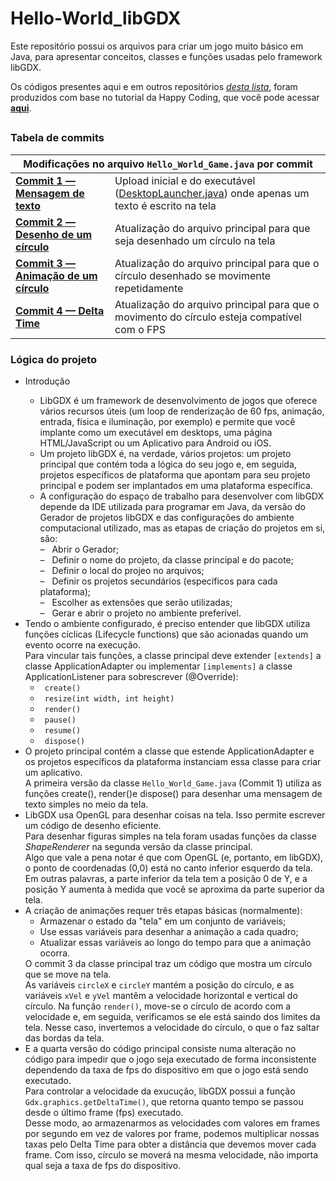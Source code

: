<h1>Hello-World_libGDX</h1>
<p>Este repositório possui os arquivos para criar um jogo muito básico em Java, para apresentar conceitos, classes e funções usadas pelo framework libGDX.</p>
<p>Os códigos presentes aqui e em outros repositórios <a href="https://github.com/stars/luc-gh/lists/estudo-sobre-o-framework-libgdx"><i>desta lista</i></a>, foram produzidos com base no tutorial da Happy Coding, que você pode acessar <a href="https://happycoding.io/tutorials/libgdx/hello-world"><b>aqui</b></a>.</p>
<h2></h2>
<h3>Tabela de commits</h3>
<div>
  <table align="center">
    <thead align="center"><th colspan="2">Modificações no arquivo <code>Hello_World_Game.java</code> por commit</th></thead>
    <tr><td><a href="https://github.com/luc-gh/Hello-World_libGDX/blob/685c3ec07d2a894679eb26405e1878d954c1f1dc/core/src/com/libgdx/hello/Hello_World_Game.java">
    <b>Commit 1 — Mensagem de texto</b></a></td>
    <td>Upload inicial e do executável 
    (<a href="https://github.com/luc-gh/Hello-World_libGDX/blob/master/desktop/src/com/libgdx/hello/DesktopLauncher.java">DesktopLauncher.java</a>) 
    onde apenas um texto é escrito na tela</td></tr><tr><td>
    <a href="https://github.com/luc-gh/Hello-World_libGDX/blob/71a12616cdf192969795e573a80ee946d175899a/core/src/com/libgdx/hello/Hello_World_Game.java">
    <b>Commit 2 — Desenho de um círculo</b></a></td>
    <td>Atualização do arquivo principal para que seja desenhado um círculo na tela</td></tr>
    <tr><td><a href="https://github.com/luc-gh/Hello-World_libGDX/blob/1239bb3790c5b2cb0410cb405694ad3e35d19b44/core/src/com/libgdx/hello/Hello_World_Game.java">
    <b>Commit 3 — Animação de um círculo</b></a></td>
    <td>Atualização do arquivo principal para que o círculo desenhado se movimente repetidamente</td></tr>
    <tr><td><a href="https://github.com/luc-gh/Hello-World_libGDX/blob/master/core/src/com/libgdx/hello/Hello_World_Game.java">
    <b>Commit 4 — Delta Time</b></a></td>
    <td>Atualização do arquivo principal para que o movimento do círculo esteja compatível com o FPS</td></tr>
  </table>  
</div>

<div>
  <h3>Lógica do projeto</h3>
  <ul>
    <li>Introdução</li>
    <ul>
      <li>
        LibGDX é um framework de desenvolvimento de jogos que oferece vários recursos úteis (um loop de renderização de 60 fps, animação,
        entrada, física e iluminação, por exemplo) e permite que você implante como um executável em desktops, uma página HTML/JavaScript ou 
        um Aplicativo para Android ou iOS.
      </li>
      <li>
        Um projeto libGDX é, na verdade, vários projetos: um projeto principal que contém toda a lógica do seu jogo e, em seguida, 
        projetos específicos de plataforma que apontam para seu projeto principal e podem ser implantados em uma plataforma específica.
      </li>
      <li>
        A configuração do espaço de trabalho para desenvolver com libGDX depende da IDE utilizada para programar em Java, da versão do Gerador 
        de projetos libGDX e das configurações do ambiente computacional utilizado, mas as etapas de criação do projetos em si, são: <br>
        – &nbsp Abrir o Gerador;<br>
        – &nbsp Definir o nome do projeto, da classe principal e do pacote;<br>
        – &nbsp Definir o local do projeo no arquivos;<br>
        – &nbsp Definir os projetos secundários (específicos para cada plataforma);<br>
        – &nbsp Escolher as extensões que serão utilizadas;<br>
        – &nbsp Gerar e abrir o projeto no ambiente preferível.<br>
      </li>
    </ul>
    <li>
      Tendo o ambiente configurado, é preciso entender que libGDX utiliza funções cíclicas (Lifecycle functions) que são acionadas quando um evento 
      ocorre na execução.<br>
      Para vincular tais funções, a classe principal deve extender <code>[extends]</code> a classe ApplicationAdapter ou implementar 
      <code>[implements]</code> a classe ApplicationListener para sobrescrever (@Override):
      <ul><li><code> create() </code></li>
      <li><code> resize(int width, int height) </code></li>
      <li><code> render() </code></li>
      <li><code> pause() </code></li>
      <li><code> resume() </code></li>
      <li><code> dispose() </code></li></ul>
    </li>
    <li>
      O projeto principal contém a classe que estende ApplicationAdapter e os projetos específicos da 
      plataforma instanciam essa classe para criar um aplicativo.<br>
      A primeira versão da classe <code>Hello_World_Game.java</code> (Commit 1) utiliza as funções create(), render()e dispose() para
      desenhar uma mensagem de texto simples no meio da tela.<br>
    </li>
    <li>
      LibGDX usa OpenGL para desenhar coisas na tela. Isso permite escrever um código de desenho eficiente.<br>
      Para desenhar figuras simples na tela foram usadas funções da classe <i>ShapeRenderer</i> na segunda versão da classe principal.<br>
      Algo que vale a pena notar é que com OpenGL (e, portanto, em libGDX), o ponto de coordenadas (0,0) está no canto inferior esquerdo da tela.<br>
      Em outras palavras, a parte inferior da tela tem a posição 0 de Y, e a posição Y aumenta à medida que você se aproxima da parte superior da tela.<br>
    </li>
    <li>
      A criação de animações requer três etapas básicas (normalmente):<br>
      <ul>
        <li>
          Armazenar o estado da "tela" em um conjunto de variáveis;
        </li>
        <li>
          Use essas variáveis para desenhar a animação a cada quadro;
        </li>
        <li>
          Atualizar essas variáveis ao longo do tempo para que a animação ocorra.
        </li>
      </ul>
      O commit 3 da classe principal traz um código que mostra um círculo que se move na tela.<br>
      As variáveis <code>circleX</code> e <code>circleY</code> mantém a posição do círculo, e as variáveis <code>xVel</code> e <code>yVel</code> 
      mantêm a velocidade horizontal e 
      vertical do círculo. Na função <code>render()</code>, move-se o círculo de acordo com a velocidade e, em seguida, verificamos se ele está saindo 
      dos limites da tela. Nesse caso, invertemos a velocidade do círculo, o que o faz saltar das bordas da tela.
    </li>
    <li>
      E a quarta versão do código principal consiste numa alteração no código para impedir que o jogo seja executado de forma inconsistente 
      dependendo da taxa de fps do dispositivo em que o jogo está sendo executado.<br>
      Para controlar a velocidade da exucução, libGDX possui a função <code>Gdx.graphics.getDeltaTime()</code>, que retorna quanto tempo se passou desde 
      o último frame (fps) executado.<br>
      Desse modo, ao armazenarmos as velocidades com valores em frames por segundo em vez de valores por frame, podemos multiplicar nossas taxas pelo 
      Delta Time para obter a distância que devemos mover cada frame. 
      Com isso, círculo se moverá na mesma velocidade, não importa qual seja a taxa de fps do dispositivo.
    </li>
  </ul>
</div>
